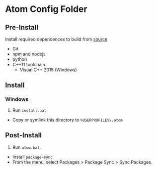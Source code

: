 # Atom Config Folder

## Pre-Install

Install required dependences to build from [source][atom-source]

- Git
- npm and nodejs
- python
- C++11 toolchain
  - Visual C++ 2015 (Windows)

## Install

### Windows

1. Run `install.bat`
- Copy or symlink this directory to `%USERPROFILE%\.atom`

## Post-Install

1. Run `atom.bat`.
- Install `package-sync`
- From the menu, select Packages > Package Sync > Sync Packages.

[atom-source]: <https://github.com/atom/atom>
